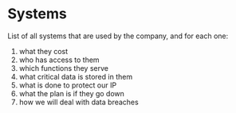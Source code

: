 # Systems
List of all systems that are used by the company, and for each one:
1. what they cost
1. who has access to them
1. which functions they serve
1. what critical data is stored in them
1. what is done to protect our IP
1. what the plan is if they go down
1. how we will deal with data breaches